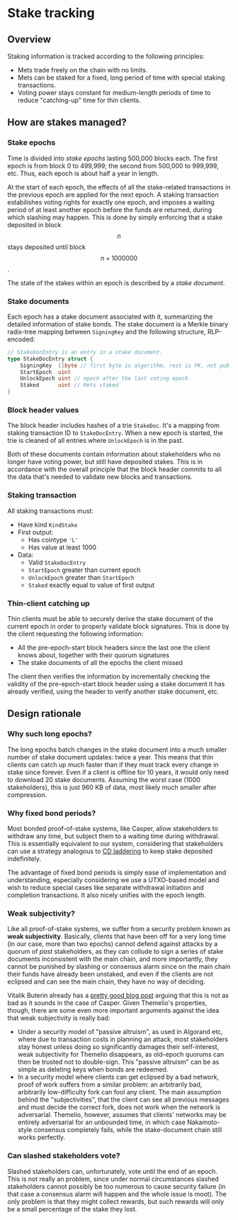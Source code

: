 # Stake tracking

## Overview

Staking information is tracked according to the following principles:

* Mets trade freely on the chain with no limits.
* Mets can be staked for a fixed, long period of time with special staking transactions. 
* Voting power stays constant for medium-length periods of time to reduce "catching-up" time for thin clients.

## How are stakes managed?

### Stake epochs

Time is divided into _stake epochs_ lasting 500,000 blocks each. The first epoch is from block 0 to 499,999; the second from 500,000 to 999,999, etc. Thus, each epoch is about half a year in length.

At the start of each epoch, the effects of all the stake-related transactions in the previous epoch are applied for the next epoch. A staking transaction estabilishes voting rights for exactly one epoch, and imposes a waiting period of at least another epoch before the funds are returned, during which slashing may happen. This is done by simply enforcing that a stake deposited in block $$n$$ stays deposited until block $$n+1000000$$.

The state of the stakes within an epoch is described by a _stake document_.

### Stake documents

Each epoch has a stake document associated with it, summarizing the detailed information of stake bonds. The stake document is a Merkle binary radix-tree mapping between `SigningKey` and the following structure, RLP-encoded:

```go
// StakeDocEntry is an entry in a stake document.
type StakeDocEntry struct {
    SigningKey  []byte // first byte is algorithm, rest is PK, not public key hash
    StartEpoch  uint
    UnlockEpoch uint // epoch after the last voting epoch
    Staked      uint // Mets staked
}
```

### Block header values

The block header includes hashes of a trie `StakeDoc`. It's a mapping from staking transaction ID to `StakeDocEntry`. When a new epoch is started, the trie is cleaned of all entries where `UnlockEpoch` is in the past.

Both of these documents contain information about stakeholders who no longer have voting power, but still have deposited stakes. This is in accordance with the overall principle that the block header commits to all the data that's needed to validate new blocks and transactions.

### Staking transaction

All staking transactions must:

* Have kind `KindStake`
* First output:
  * Has cointype `'L'`
  * Has value at least 1000
* Data:
  * Valid `StakeDocEntry`
  * `StartEpoch` greater than current epoch
  * `UnlockEpoch` greater than `StartEpoch`
  * `Staked` exactly equal to value of first output

### Thin-client catching up

Thin clients must be able to securely derive the stake document of the current epoch in order to properly validate block signatures. This is done by the client requesting the following information:

* All the pre-epoch-start block headers since the last one the client knows about, together with their quorum signatures
* The stake documents of all the epochs the client missed

The client then verifies the information by incrementally checking the validity of the pre-epoch-start block header using a stake document it has already verified, using the header to verify another stake document, etc.

## Design rationale

### Why such long epochs?

The long epochs batch changes in the stake document into a much smaller number of stake document updates: twice a year. This means that thin clients can catch up much faster than if they must track every change in stake since forever. Even if a client is offline for 10 years, it would only need to download 20 stake documents. Assuming the worst case \(1000 stakeholders\), this is just 960 KB of data, most likely much smaller after compression.

### Why fixed bond periods?

Most bonded proof-of-stake systems, like Casper, allow stakeholders to withdraw any time, but subject them to a waiting time during withdrawal. This is essentially equivalent to our system, considering that stakeholders can use a strategy analogous to [CD laddering](https://en.wikipedia.org/wiki/Laddering) to keep stake deposited indefinitely.

The advantage of fixed bond periods is simply ease of implementation and understanding, especially considering we use a UTXO-based model and wish to reduce special cases like separate withdrawal initiation and completion transactions. It also nicely unifies with the epoch length.

### Weak subjectivity?

Like all proof-of-stake systems, we suffer from a security problem known as **weak subjectivity**. Basically, clients that have been off for a very long time \(in our case, more than two epochs\) cannot defend against attacks by a quorum of _past_ stakeholders, as they can collude to sign a series of stake documents inconsistent with the main chain, and more importantly, they cannot be punished by slashing or consensus alarm since on the main chain their funds have already been unstaked, and even if the clients are not eclipsed and can see the main chain, they have no way of deciding.

Vitalik Buterin already has a [pretty good blog post](https://blog.ethereum.org/2014/11/25/proof-stake-learned-love-weak-subjectivity/) arguing that this is not as bad as it sounds in the case of Casper. Given Themelio's properties, though, there are some even more important arguments against the idea that weak subjectivity is really bad:

* Under a security model of "passive altruism", as used in Algorand etc, where due to transaction costs in planning an attack, most stakeholders stay honest unless doing so significantly damages their self-interest, weak subjectivity for Themelio disappears, as old-epoch quorums can then be trusted not to double-sign. This "passive altruism" can be as simple as deleting keys when bonds are redeemed.
* In a security model where clients can get eclipsed by a bad network, proof of work suffers from a similar problem: an arbitrarily bad, arbitrarily low-difficulty fork can fool any client. The main assumption behind the "subjectivities", that the client can see all previous messages and must decide the correct fork, does not work when the network is adversarial. Themelio, however, assumes that clients' networks may be entirely adversarial for an unbounded time, in which case Nakamoto-style consensus completely fails, while the stake-document chain still works perfectly.

### Can slashed stakeholders vote?

Slashed stakeholders can, unfortunately, vote until the end of an epoch. This is not really an problem, since under normal circumstances slashed stakeholders cannot possibly be too numerous to cause security failure \(in that case a consensus alarm will happen and the whole issue is moot\). The only problem is that they might collect rewards, but such rewards will only be a small percentage of the stake they lost.

